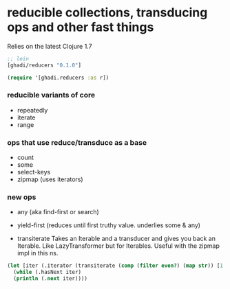 # reducible collections, transducing ops and other fast things #

Relies on the latest Clojure 1.7

```clj
;; lein
[ghadi/reducers "0.1.0"]

(require '[ghadi.reducers :as r])
```

### reducible variants of core ###

* repeatedly
* iterate
* range

### ops that use reduce/transduce as a base ###

* count
* some
* select-keys
* zipmap (uses iterators)

### new ops ###

* any (aka find-first or search)
* yield-first (reduces until first truthy value.  underlies some & any)

* transiterate
Takes an Iterable and a transducer and gives you back an Iterable. Like LazyTransformer but for Iterables.
Useful with the zipmap impl in this ns.

```clj
(let [iter (.iterator (transiterate (comp (filter even?) (map str)) [1 2 3 4 5]))]
  (while (.hasNext iter)
  (println (.next iter))))
```
